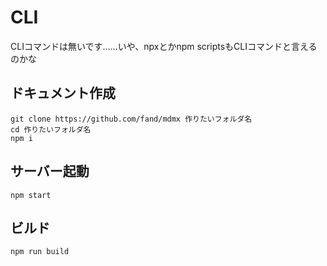 # CLI

CLIコマンドは無いです……いや、npxとかnpm scriptsもCLIコマンドと言えるのかな


## ドキュメント作成

```
git clone https://github.com/fand/mdmx 作りたいフォルダ名
cd 作りたいフォルダ名
npm i
```

## サーバー起動

```
npm start
```

## ビルド

```
npm run build
```
